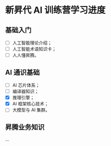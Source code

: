 # 新昇代 AI 训练营学习进度

## 基础入门

- [ ] 人工智能理论介绍；
- [ ] 人工智能术语知识卡；
- [ ] 人人懂昇腾。

## AI 通识基础

- [ ] AI 芯片体系；
- [ ] 编译器知识；
- [x] 推理引擎；
- [x] AI 框架核心技术；
- [ ] 大模型与 AI 集群。

## 昇腾业务知识

...
